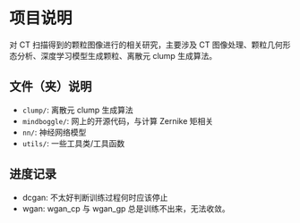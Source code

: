 # 项目说明

对 CT 扫描得到的颗粒图像进行的相关研究，主要涉及 CT 图像处理、颗粒几何形态分析、深度学习模型生成颗粒、离散元 clump 生成算法。

## 文件（夹）说明

-   `clump/`: 离散元 clump 生成算法
-   `mindboggle/`: 网上的开源代码，与计算 Zernike 矩相关
-   `nn/`: 神经网络模型
-   `utils/`: 一些工具类/工具函数

## 进度记录

-   dcgan: 不太好判断训练过程何时应该停止
-   wgan: wgan_cp 与 wgan_gp 总是训练不出来，无法收敛。
